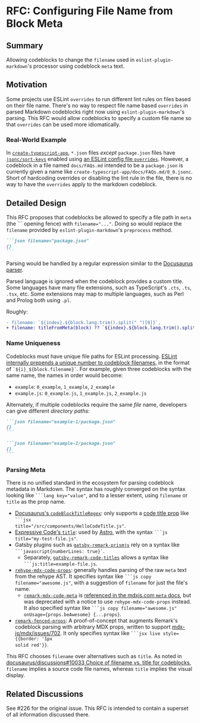 # RFC: Configuring File Name from Block Meta

## Summary

Allowing codeblocks to change the `filename` used in `eslint-plugin-markdown`'s processor using codeblock `meta` text.

## Motivation

Some projects use ESLint `overrides` to run different lint rules on files based on their file name.
There's no way to respect file name based `overrides` in parsed Markdown codeblocks right now using `eslint-plugin-markdown`'s parsing.
This RFC would allow codeblocks to specify a custom file name so that `overrides` can be used more idiomatically.

### Real-World Example

In [`create-typescript-app`](https://github.com/JoshuaKGoldberg/create-typescript-app), `*.json` files _except_ `package.json` files have [`jsonc/sort-keys`](https://ota-meshi.github.io/eslint-plugin-jsonc/rules/sort-keys.html) enabled using [an ESLint config file `overrides`](https://github.com/JoshuaKGoldberg/create-typescript-app/blob/76a75186fd89fc3f66e4c1254c717c28d70afe0d/.eslintrc.cjs#L94).
However, a codeblock in a file named `docs/FAQs.md` intended to be a `package.json` is currently given a name like `create-typescript-app/docs/FAQs.md/0_0.jsonc`.
Short of hardcoding overrides or disabling the lint rule in the file, there is no way to have the `overrides` apply to the markdown codeblock.

## Detailed Design

This RFC proposes that codeblocks be allowed to specify a file path in `meta` (the \`\`\` opening fence) with `filename="..."`.
Doing so would replace the `filename` provided by `eslint-plugin-markdown`'s `preprocess` method.

````md
```json filename="package.json"
{}
```
````

Parsing would be handled by a regular expression similar to the [Docusaurus parser](https://github.com/facebook/docusaurus/blob/7650829e913ec4bb1263d855719779f6b97066b6/packages/docusaurus-theme-common/src/utils/codeBlockUtils.ts#L12).

Parsed language is ignored when the codeblock provides a custom title.
Some languages have many file extensions, such as TypeScript's `.cts`, `.ts`, `.tsx`, etc.
Some extensions may map to multiple languages, such as Perl and Prolog both using `.pl`.

Roughly:

```diff
- filename: `${index}.${block.lang.trim().split(" ")[0]}`,
+ filename: titleFromMeta(block) ?? `${index}.${block.lang.trim().split(" ")[0]}`,
```

### Name Uniqueness

Codeblocks must have unique file paths for ESLint processing.
[ESLint internally prepends a unique number to codeblock filenames](https://github.com/eslint/eslint/blob/5ff6c1dd09f32b56c05ab97f328741fc8ffb1f64/lib/services/processor-service.js#L83), in the format of <code>\`${i}_${block.filename}\`</code>.
For example, given three codeblocks with the same name, the names in order would become:

-   `example`: `0_example`, `1_example`, `2_example`
-   `example.js`: `0_example.js`, `1_example.js`, `2_example.js`

Alternately, if multiple codeblocks require the same _file_ name, developers can give different _directory paths_:

````md
```json filename="example-1/package.json"
{}
```

```json filename="example-2/package.json"
{}
```
````

### Parsing Meta

There is no unified standard in the ecosystem for parsing codeblock metadata in Markdown.
The syntax has roughly converged on the syntax looking like <code>\`\`\`lang key="value"</code>, and to a lesser extent, using `filename` or `title` as the prop name.

-   [Docusaurus's `codeBlockTitleRegex`](https://github.com/facebook/docusaurus/blob/7650829e913ec4bb1263d855719779f6b97066b6/packages/docusaurus-theme-common/src/utils/codeBlockUtils.ts#L12): only supports a [code title prop](https://mdxjs.com/guides/syntax-highlighting/#syntax-highlighting-with-the-meta-field) like <code>\`\`\`jsx title="/src/components/HelloCodeTitle.js"</code>.
-   [Expressive Code's `title`](https://expressive-code.com/key-features/code-component/#title): used by [Astro](https://astro.build), with the syntax <code>\`\`\`js title="my-test-file.js"</code>.
-   Gatsby plugins such as [`gatsby-remark-prismjs`](https://www.gatsbyjs.com/plugins/gatsby-remark-prismjs) rely on a syntax like <code>\`\`\`javascript{numberLines: true}`</code>.
    -   Separately, [`gatsby-remark-code-titles`](https://www.gatsbyjs.com/plugins/gatsby-remark-code-titles) allows a syntax like <code>\`\`\`js:title=example-file.js</code>.
-   [`rehype-mdx-code-props`](https://github.com/remcohaszing/rehype-mdx-code-props): generally handles parsing of the raw `meta` text from the rehype AST.
    It specifies syntax like <code>\`\`\`js copy filename="awesome.js"</code>, with a suggestion of `filename` for just the file's name.
    -   [`remark-mdx-code-meta`](https://github.com/remcohaszing/remark-mdx-code-meta) is [referenced in the mdxjs.com `meta` docs](https://mdxjs.com/guides/syntax-highlighting/#syntax-highlighting-with-the-meta-field), but was deprecated with a notice to use `rehype-mdx-code-props` instead.
        It also specified syntax like <code>\`\`\`js copy filename="awesome.js" onUsage={props.beAwesome} {...props}</code>.
-   [`remark-fenced-props`](https://github.com/shawnbot/remark-fenced-props): A proof-of-concept that augments Remark's codeblock parsing with arbitrary MDX props, written to support [mdx-js/mdx/issues/702](https://github.com/mdx-js/mdx/issues/702).
    It only specifies syntax like <code>\`\`\`jsx live style={{border: '1px solid red'}}</code>.

This RFC chooses `filename` over alternatives such as `title`.
As noted in [docusaurus/discussions#10033 Choice of filename vs. title for codeblocks](https://github.com/facebook/docusaurus/discussions/10033), `filename` implies a source code file names, whereas `title` implies the visual display.

## Related Discussions

See #226 for the original issue.
This RFC is intended to contain a superset of all information discussed there.
